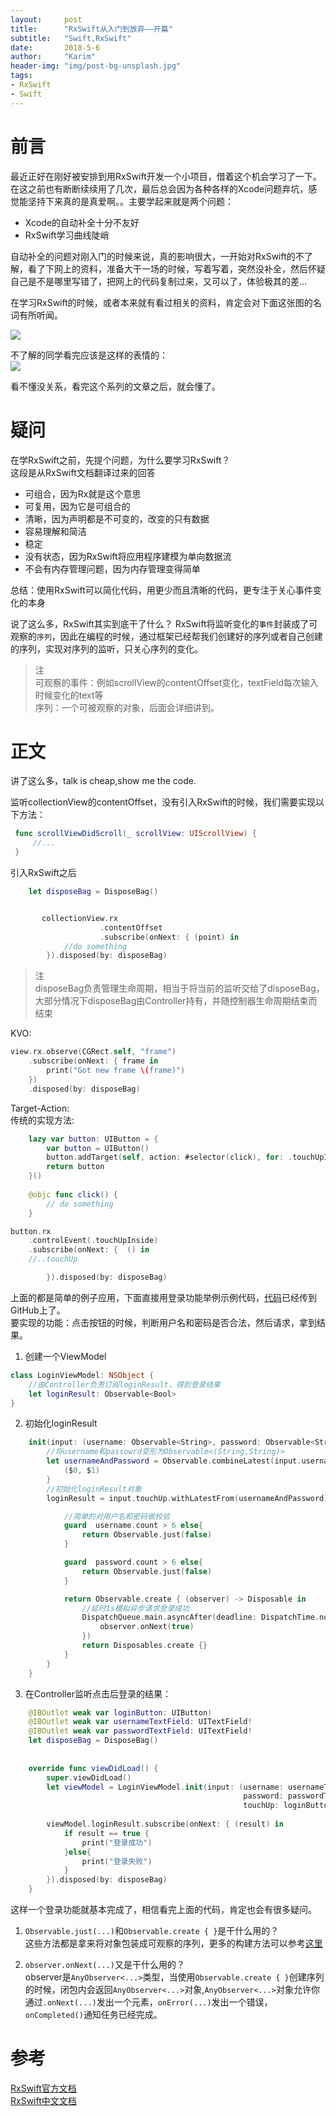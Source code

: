 ```yaml
---
layout:     post
title:      "RxSwift从入门到放弃——开篇"
subtitle:   "Swift,RxSwift"
date:       2018-5-6
author:     "Karim"
header-img: "img/post-bg-unsplash.jpg"
tags:
- RxSwift
- Swift
---
```


# 前言  
最近正好在刚好被安排到用RxSwift开发一个小项目，借着这个机会学习了一下。在这之前也有断断续续用了几次，最后总会因为各种各样的Xcode问题弃坑，感觉能坚持下来真的是真爱啊。。主要学起来就是两个问题：  
- Xcode的自动补全十分不友好
- RxSwift学习曲线陡峭   

自动补全的问题对刚入门的时候来说，真的影响很大，一开始对RxSwift的不了解，看了下网上的资料，准备大干一场的时候，写着写着，突然没补全，然后怀疑自己是不是哪里写错了，把网上的代码复制过来，又可以了，体验极其的差...  
   
在学习RxSwift的时候，或者本来就有看过相关的资料，肯定会对下面这张图的名词有所听闻。  

![](https://www.foolishtalk.org/cloud/rxswift-know.png)
 

不了解的同学看完应该是这样的表情的：  
![](https://www.foolishtalk.org/cloud/black_question.png)  

看不懂没关系，看完这个系列的文章之后，就会懂了。  

# 疑问  
在学RxSwift之前，先提个问题，为什么要学习RxSwift？  
这段是从RxSwift文档翻译过来的回答  
- 可组合，因为Rx就是这个意思  
- 可复用，因为它是可组合的  
- 清晰，因为声明都是不可变的，改变的只有数据  
- 容易理解和简洁
- 稳定  
- 没有状态，因为RxSwift将应用程序建模为单向数据流  
- 不会有内存管理问题，因为内存管理变得简单  

总结：使用RxSwift可以简化代码，用更少而且清晰的代码，更专注于关心事件变化的本身  

说了这么多，RxSwift其实到底干了什么？
RxSwift将监听变化的`事件`封装成了可观察的`序列`，因此在编程的时候，通过框架已经帮我们创建好的序列或者自己创建的序列，实现对序列的监听，只关心序列的变化。
>   注  
可观察的事件：例如scrollView的contentOffset变化，textField每次输入时候变化的text等  
序列：一个可被观察的对象，后面会详细讲到。    

# 正文

讲了这么多，talk is cheap,show me the code.  

监听collectionView的contentOffset，没有引入RxSwift的时候，我们需要实现以下方法：  
```swift  
 func scrollViewDidScroll(_ scrollView: UIScrollView) {
     //...
 }
```

引入RxSwift之后
```swift  
    let disposeBag = DisposeBag()


       collectionView.rx
                    .contentOffset
                    .subscribe(onNext: { (point) in
            //do something
        }).disposed(by: disposeBag)
```
>   注  
disposeBag负责管理生命周期，相当于将当前的监听交给了disposeBag，大部分情况下disposeBag由Controller持有，并随控制器生命周期结束而结束  

KVO:  
```swift
view.rx.observe(CGRect.self, "frame")
    .subscribe(onNext: { frame in
        print("Got new frame \(frame)")
    })
    .disposed(by: disposeBag)
```  

Target-Action:  
传统的实现方法:

```swift
    lazy var button: UIButton = {
        var button = UIButton()
        button.addTarget(self, action: #selector(click), for: .touchUpInside)
        return button
    }()
    
    @objc func click() {
        // do something
    }
```

```swift
button.rx
    .controlEvent(.touchUpInside)
    .subscribe(onNext: {  () in
    //..touchUp

        }).disposed(by: disposeBag)

```  

上面的都是简单的例子应用，下面直接用登录功能举例示例代码，[代码](https://github.com/Fidetro/rx-sample-code)已经传到GitHub上了。  
要实现的功能：点击按钮的时候，判断用户名和密码是否合法，然后请求，拿到结果。
1. 创建一个ViewModel  
```swift
class LoginViewModel: NSObject {
    //由Controller负责订阅loginResult，得到登录结果
    let loginResult: Observable<Bool>
}
```  
2. 初始化loginResult     
```swift
    init(input: (username: Observable<String>, password: Observable<String>, touchUp: ControlEvent<()>)) {
        //将username和passowrd变形为Observable<(String,String)>
        let usernameAndPassword = Observable.combineLatest(input.username, input.password) {
            ($0, $1)
        }
        //初始化loginResult对象
        loginResult = input.touchUp.withLatestFrom(usernameAndPassword).flatMap { (username,password) -> Observable<Bool> in  

            //简单的对用户名和密码做校验
            guard  username.count > 6 else{
                return Observable.just(false)
            }

            guard  password.count > 6 else{
                return Observable.just(false)
            }

            return Observable.create { (observer) -> Disposable in
                //延时1s模拟异步请求登录成功
                DispatchQueue.main.asyncAfter(deadline: DispatchTime.now() + 1, execute: {
                    observer.onNext(true)
                })
                return Disposables.create {}
            }
        }        
    }
```  
3. 在Controller监听点击后登录的结果：  
```swift
    @IBOutlet weak var loginButton: UIButton!
    @IBOutlet weak var usernameTextField: UITextField!
    @IBOutlet weak var passwordTextField: UITextField!
    let disposeBag = DisposeBag()
    
    
    override func viewDidLoad() {
        super.viewDidLoad()
        let viewModel = LoginViewModel.init(input: (username: usernameTextField.rx.text.orEmpty.asObservable(),
                                                    password: passwordTextField.rx.text.orEmpty.asObservable(),
                                                    touchUp: loginButton.rx.controlEvent(.touchUpInside)))
        
        viewModel.loginResult.subscribe(onNext: { (result) in
            if result == true {
                print("登录成功")
            }else{
                print("登录失败")
            }
        }).disposed(by: disposeBag)
    }
```  

这样一个登录功能就基本完成了，相信看完上面的代码，肯定也会有很多疑问。  

1. `Observable.just(...)`和`Observable.create { }`是干什么用的？   
这些方法都是拿来将对象包装成可观察的序列，更多的构建方法可以参考[这里](https://beeth0ven.github.io/RxSwift-Chinese-Documentation/content/decision_tree.html)  

2. `observer.onNext(...)`又是干什么用的？  
observer是`AnyObserver<...>`类型，当使用`Observable.create { }`创建序列的时候，闭包内会返回`AnyObserver<...>`对象,`AnyObserver<...>`对象允许你通过`.onNext(...)`发出一个元素，`onError(...)`发出一个错误，`onCompleted()`通知任务已经完成。

# 参考  
[RxSwift官方文档](https://github.com/ReactiveX/RxSwift/blob/master/Documentation/Why.md)  
[RxSwift中文文档](https://beeth0ven.github.io/RxSwift-Chinese-Documentation/)

